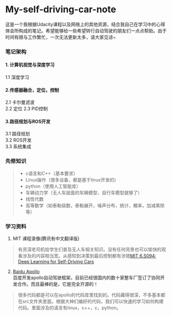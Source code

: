 # My-self-driving-car-note
这是一个我根据Udacity课程以及网络上的其他资源，结合我自己在学习中的心得体会所构成的笔记。希望能够给一些希望转行自动驾驶的朋友们一点点帮助。由于时间有限与工作繁忙，一次无法更新太多，请大家见谅~

### 笔记架构
#### 1. 计算机视觉与深度学习
1.1 深度学习
#### 2.传感器融合，定位，控制
2.1 卡尔曼滤波  
2.2 定位
2.3 PID控制
#### 3.路径规划与ROS开发
3.1 路径规划  
3.2 ROS开发  
3.3 系统集成  

### 先修知识
> - c语言和C++（基本要求）
> - Linux操作（很多设备，都是基于linux开发的）
> - python（使用人工智能库）
> - 车辆动力学（无人车层面的车辆模型，自行车模型就够了）
> - 线性代数
> - 高等数学（如泰勒级数，泰勒展开，噪声分布，统计，概率，加减乘除等）

### 学习资料
1. MIT 课程录像(腾讯有中文翻译版)
> 有资深老司机给学生们普及无人车相关知识。没有任何背景也可以愉快的观看涉及的内容相当宽。从感知到决策到最后控制都有涉猎[MIT 6.S094: Deep Learning for Self-Driving Cars](https://selfdrivingcars.mit.edu)
> 
2. [Baidu Apollo](https://github.com/ApolloAuto/apollo)  
百度开发apollo自动驾驶框架，目前已经很国内的数十家整车厂签订了协同开发合作。而且最棒的是，它是完全开源的！  
> 很多代码都是可以在apollo的代码库里找到的。代码藏得很深，不多基本都在src文件夹里面。根据大神们编好的代码，我们可以快速的学习如何构建代码。里面涉及的语言有linux，c++，c，python。



